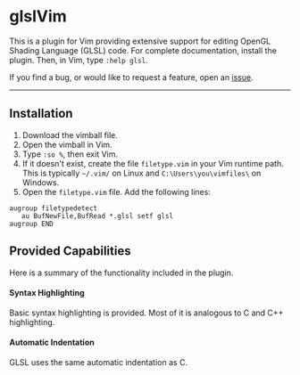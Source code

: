 glslVim
=======

This is a plugin for Vim providing extensive support for editing OpenGL Shading
Language (GLSL) code. For complete documentation, install the plugin. Then, in
Vim, type `:help glsl`.

If you find a bug, or would like to request a feature, open an
[issue](https://github.com/brobeson/glslVim/issues).

---

## Installation
1. Download the vimball file.
1. Open the vimball in Vim.
1. Type `:so %`, then exit Vim.
1. If it doesn't exist, create the file `filetype.vim` in your Vim runtime path.
   This is typically `~/.vim/` on Linux and `C:\Users\you\vimfiles\` on
   Windows.
1. Open the `filetype.vim` file. Add the following lines:

```
augroup filetypedetect
   au BufNewFile,BufRead *.glsl setf glsl
augroup END
```

## Provided Capabilities
Here is a summary of the functionality included in the plugin.

#### Syntax Highlighting
Basic syntax highlighting is provided. Most of it is analogous to C and C++
highlighting.

#### Automatic Indentation
GLSL uses the same automatic indentation as C.

